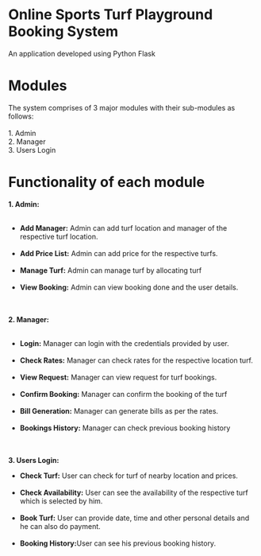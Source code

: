# Online Sports Turf Playground Booking System
 An application developed using Python Flask
<h1> Modules </h1>
 <p>
The system comprises of 3 major modules with their sub-modules as follows: <br><br>
1. Admin <br>
2. Manager <br>
3. Users Login <br>
</p>
<h1> Functionality of each module </h1>
<p>
<strong>
1. Admin: <br><br>  
<ul>
<li>Add Manager:</strong> Admin can add turf location and manager of the respective turf
location. </li> <br>
<strong><li>Add Price List:</strong> Admin can add price for the respective turfs. </li> <br>
<strong><li>Manage Turf:</strong> Admin can manage turf by allocating turf </li> <br>
<strong><li>View Booking:</strong> Admin can view booking done and the user details.</li> <br>
 </ul>
 <br>
<strong>
2. Manager: <br><br>
<ul>
<li>Login:</strong> Manager can login with the credentials provided by user. </li> <br>
<strong><li>Check Rates:</strong> Manager can check rates for the respective location turf.</li> <br>
<strong><li>View Request:</strong> Manager can view request for turf bookings.</li> <br>
<strong><li>Confirm Booking:</strong> Manager can confirm the booking of the turf</li> <br>
<strong><li>Bill Generation:</strong> Manager can generate bills as per the rates.</li> <br>
<strong><li>Bookings History:</strong> Manager can check previous booking history</li> <br>
</ul>
<br>
<strong>
3. Users Login:
<ul>
<li>Check Turf:</strong> User can check for turf of nearby location and prices.</li> <br>
<strong><li>Check Availability:</strong> User can see the availability of the respective turf which is
selected by him.</li> <br>
<strong><li>Book Turf:</strong> User can provide date, time and other personal details and he can also
do payment.</li> <br>
<strong><li>Booking History:</strong>User can see his previous booking history.</li>
</ul> <br>
</p>